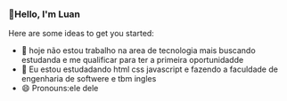 ###  👋Hello, I'm Luan
 
Here are some ideas to get you started:

- 🔭 hoje não estou trabalho na area de tecnologia mais buscando  estudanda e me qualificar para ter a primeira oportunidadde
- 🌱 Eu estou estudadando html css javascript e fazendo a faculdade de engenharia de softwere e tbm ingles 
- 😄 Pronouns:ele dele
 
